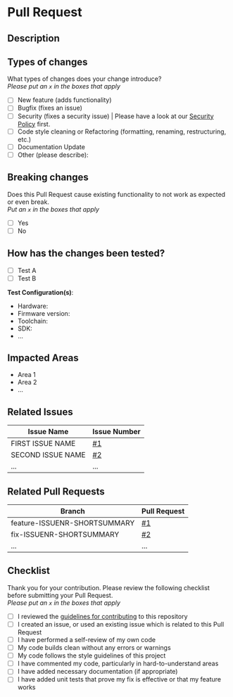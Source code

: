 # Pull Request

## Description

<!-- Please include a summary of the change and which issue is fixed. Please also include relevant motivation and context. List any dependencies that are required for this change. -->

## Types of changes

What types of changes does your change introduce?</br>
_Please put an `x` in the boxes that apply_

- [ ] New feature (adds functionality)
- [ ] Bugfix (fixes an issue)
- [ ] Security (fixes a security issue) | Please have a look at our [Security Policy](../docs/SECURITY.md) first.
- [ ] Code style cleaning or Refactoring (formatting, renaming, restructuring, etc.)
- [ ] Documentation Update
- [ ] Other (please describe):

## Breaking changes

Does this Pull Request cause existing functionality to not work as expected or even break.</br>
_Put an `x` in the boxes that apply_

- [ ] Yes
- [ ] No

## How has the changes been tested?

<!-- Please describe in detail how you tested your changes. Include details of your testing environment, and the tests you ran to see how your change affects other areas of the code. Please also provide instructions for how I can reproduce these tests. -->

- [ ] Test A
- [ ] Test B

**Test Configuration(s)**:

- Hardware:
- Firmware version:
- Toolchain:
- SDK:
- ...

## Impacted Areas

<!-- Please list parts of the project that this Pull Request will affect: -->

- Area 1
- Area 2
- ...

## Related Issues

| Issue Name        | Issue Number                 |
| ----------------- | ---------------------------- |
| FIRST ISSUE NAME  | [#1](/user/project/issues/1) |
| SECOND ISSUE NAME | [#2](/user/project/issues/2) |
| ...               | ...                          |

## Related Pull Requests

| Branch                       | Pull Request               |
| ---------------------------- | -------------------------- |
| feature-ISSUENR-SHORTSUMMARY | [#1](/user/project/pull/1) |
| fix-ISSUENR-SHORTSUMMARY     | [#2](/user/project/pull/2) |
| ...                          | ...                        |

<!--
  // feature - Create a capability e.g. feature, test, dependency.
  // remove - Remove a capability e.g. feature, test, dependency.
  // refactor - An update to existing code and/or refactoring.
  // fix - Fix an issue e.g. bug, typo, accident, misstatement.
  // bump - Increase the version of something e.g. dependency.
  // build - Change only to the build process, tooling, or infra.
  // document - A change to documentation only.
  // localize - String and localization only related changes.
  // revert - Reverting a previous commit.
-->

## Checklist

Thank you for your contribution. Please review the following checklist before submitting your Pull Request.</br>
_Please put an `x` in the boxes that apply_

- [ ] I reviewed the [guidelines for contributing](../docs/CONTRIBUTING.md) to this repository
- [ ] I created an issue, or used an existing issue which is related to this Pull Request
- [ ] I have performed a self-review of my own code
- [ ] My code builds clean without any errors or warnings
- [ ] My code follows the style guidelines of this project
- [ ] I have commented my code, particularly in hard-to-understand areas
- [ ] I have added necessary documentation (if appropriate)
- [ ] I have added unit tests that prove my fix is effective or that my feature works
